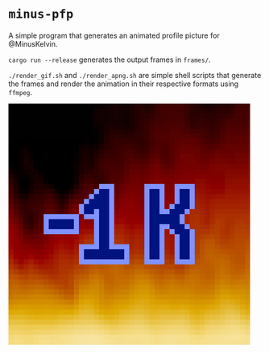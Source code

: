 # `minus-pfp`
A simple program that generates an animated profile picture for @MinusKelvin.

`cargo run --release` generates the output frames in `frames/`.

`./render_gif.sh` and `./render_apng.sh` are simple shell scripts that generate the frames and render the animation in their respective formats using `ffmpeg`.

![Animated MinusKelvin profile picture](minus-pfp.apng)
